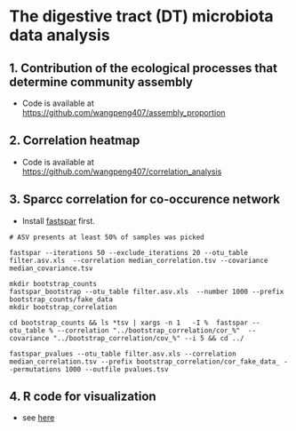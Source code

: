 
# The digestive tract (DT) microbiota data analysis

## 1. Contribution of the ecological processes that determine community assembly

- Code is available at https://github.com/wangpeng407/assembly_proportion


## 2. Correlation heatmap 

- Code is available at https://github.com/wangpeng407/correlation_analysis


## 3. Sparcc correlation for co-occurence network

- Install [fastspar](https://github.com/scwatts/fastspar) first.

```
# ASV presents at least 50% of samples was picked

fastspar --iterations 50 --exclude_iterations 20 --otu_table filter.asv.xls  --correlation median_correlation.tsv --covariance median_covariance.tsv

mkdir bootstrap_counts
fastspar_bootstrap --otu_table filter.asv.xls  --number 1000 --prefix bootstrap_counts/fake_data
mkdir bootstrap_correlation

cd bootstrap_counts && ls *tsv | xargs -n 1   -I %  fastspar --otu_table % --correlation "../bootstrap_correlation/cor_%"  --covariance "../bootstrap_correlation/cov_%" --i 5 && cd ../

fastspar_pvalues --otu_table filter.asv.xls --correlation median_correlation.tsv --prefix bootstrap_correlation/cor_fake_data_ --permutations 1000 --outfile pvalues.tsv
```

## 4. R code for visualization

- see [here]()

